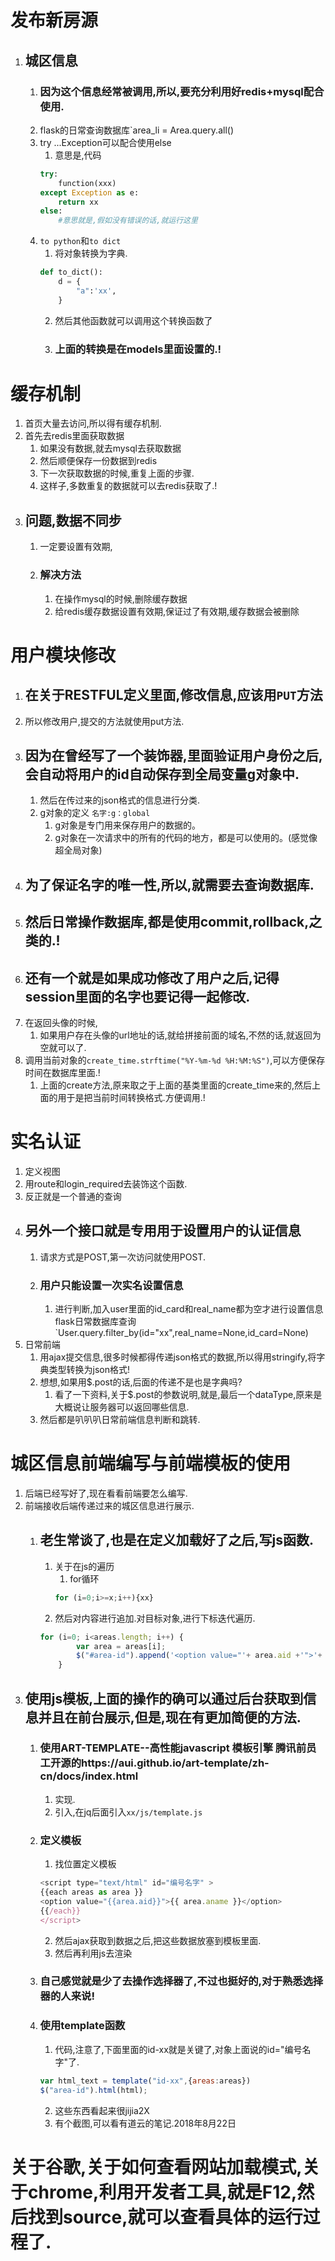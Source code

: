 # 发布新房源
1. ## 城区信息
    1. ### 因为这个信息经常被调用,所以,要充分利用好redis+mysql配合使用.
    2. flask的日常查询数据库`area_li = Area.query.all()
    3. try ...Exception可以配合使用else
        1. 意思是,代码
        ```python
        try:
            function(xxx)
        except Exception as e:
            return xx
        else:
            #意思就是,假如没有错误的话,就运行这里
        ```
    4. `to python`和`to dict`
        1. 将对象转换为字典.
        ```python
        def to_dict():
            d = {
                "a":'xx',
            }
        ```
        2. 然后其他函数就可以调用这个转换函数了
        3. ### 上面的转换是在models里面设置的.!

# 缓存机制
1. 首页大量去访问,所以得有缓存机制.
2. 首先去redis里面获取数据
    1. 如果没有数据,就去mysql去获取数据
    2. 然后顺便保存一份数据到redis
    3. 下一次获取数据的时候,重复上面的步骤.
    4. 这样子,多数重复的数据就可以去redis获取了.!
3. ## 问题,数据不同步
    1. 一定要设置有效期,
    2. ### 解决方法
        1. 在操作mysql的时候,删除缓存数据
        2. 给redis缓存数据设置有效期,保证过了有效期,缓存数据会被删除

# 用户模块修改
1. ## 在关于RESTFUL定义里面,修改信息,应该用`PUT`方法
2. 所以修改用户,提交的方法就使用put方法.
3. ## 因为在曾经写了一个装饰器,里面验证用户身份之后,会自动将用户的id自动保存到全局变量g对象中.
    1. 然后在传过来的json格式的信息进行分类.
    2. g对象的定义
        `名字:g：global` 
        1. g对象是专门用来保存用户的数据的。 
        2. g对象在一次请求中的所有的代码的地方，都是可以使用的。(感觉像超全局对象)
4. ## 为了保证名字的唯一性,所以,就需要去查询数据库.
5. ## 然后日常操作数据库,都是使用commit,rollback,之类的.!
6. ## 还有一个就是如果成功修改了用户之后,记得session里面的名字也要记得一起修改.
7. 在返回头像的时候,
    1. 如果用户存在头像的url地址的话,就给拼接前面的域名,不然的话,就返回为空就可以了.
8. 调用当前对象的`create_time.strftime("%Y-%m-%d %H:%M:%S")`,可以方便保存时间在数据库里面.!
    1. 上面的create方法,原来取之于上面的基类里面的create_time来的,然后上面的用于是把当前时间转换格式.方便调用.!

# 实名认证
1. 定义视图
2. 用route和login_required去装饰这个函数.
3. 反正就是一个普通的查询
4. ## 另外一个接口就是专用用于设置用户的认证信息
    1. 请求方式是POST,第一次访问就使用POST.
    2. ### 用户只能设置一次实名设置信息
        1. 进行判断,加入user里面的id_card和real_name都为空才进行设置信息
        flask日常数据库查询
        `User.query.filter_by(id="xx",real_name=None,id_card=None)
5. 日常前端
    1. 用ajax提交信息,很多时候都得传递json格式的数据,所以得用stringify,将字典类型转换为json格式!
    2. 想想,如果用$.post的话,后面的传递不是也是字典吗?
        1. 看了一下资料,关于$.post的参数说明,就是,最后一个dataType,原来是大概说让服务器可以返回哪些信息.
    3. 然后都是叭叭叭日常前端信息判断和跳转.

# 城区信息前端编写与前端模板的使用
1. 后端已经写好了,现在看看前端要怎么编写.
2. 前端接收后端传递过来的城区信息进行展示.
    1. ## 老生常谈了,也是在定义加载好了之后,写js函数.
        1. 关于在js的遍历
            1. for循环
            ```js
            for (i=0;i>=x;i++){xx}
            ```
        2. 然后对内容进行追加.对目标对象,进行下标迭代遍历.
        ```js
        for (i=0; i<areas.length; i++) {
                var area = areas[i];
                $("#area-id").append('<option value="'+ area.aid +'">'+ area.aname +'</option>');
            }
        ```
3. ## 使用js模板,上面的操作的确可以通过后台获取到信息并且在前台展示,但是,现在有更加简便的方法.
    1. ### 使用ART-TEMPLATE--高性能javascript 模板引擎 腾讯前员工开源的https://aui.github.io/art-template/zh-cn/docs/index.html
        1. 实现.
        2. 引入,在jq后面引入`xx/js/template.js`
    2. ### 定义模板
        1. 找位置定义模板
        ```js
        <script type="text/html" id="编号名字" > 
        {{each areas as area }}
        <option value="{{area.aid}}">{{ area.aname }}</option>
        {{/each}}
        </script>
        ```
        2. 然后ajax获取到数据之后,把这些数据放塞到模板里面.
        3. 然后再利用js去渲染
    3. ### 自己感觉就是少了去操作选择器了,不过也挺好的,对于熟悉选择器的人来说!
    4. ### 使用template函数
        1. 代码,注意了,下面里面的id-xx就是关键了,对象上面说的id="编号名字"了.
        ```js
        var html_text = template("id-xx",{areas:areas})
        $("area-id").html(html);
        ```
        2. 这些东西看起来很jijia2X
        3. 有个截图,可以看有道云的笔记.2018年8月22日



# 关于谷歌,关于如何查看网站加载模式,关于chrome,利用开发者工具,就是F12,然后找到source,就可以查看具体的运行过程了.